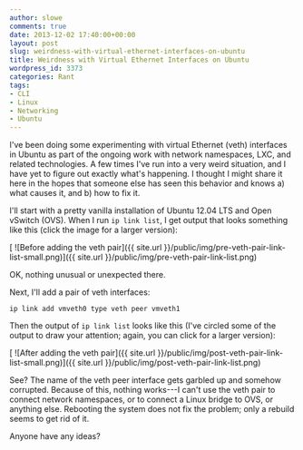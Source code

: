 ```yaml
---
author: slowe
comments: true
date: 2013-12-02 17:40:00+00:00
layout: post
slug: weirdness-with-virtual-ethernet-interfaces-on-ubuntu
title: Weirdness with Virtual Ethernet Interfaces on Ubuntu
wordpress_id: 3373
categories: Rant
tags:
- CLI
- Linux
- Networking
- Ubuntu
---
```


I've been doing some experimenting with virtual Ethernet (veth) interfaces in Ubuntu as part of the ongoing work with network namespaces, LXC, and related technologies. A few times I've run into a very weird situation, and I have yet to figure out exactly what's happening. I thought I might share it here in the hopes that someone else has seen this behavior and knows a) what causes it, and b) how to fix it.

I'll start with a pretty vanilla installation of Ubuntu 12.04 LTS and Open vSwitch (OVS). When I run `ip link list`, I get output that looks something like this (click the image for a larger version):

[
![Before adding the veth pair]({{ site.url }}/public/img/pre-veth-pair-link-list-small.png)]({{ site.url }}/public/img/pre-veth-pair-link-list.png)

OK, nothing unusual or unexpected there.

Next, I'll add a pair of veth interfaces:

    ip link add vmveth0 type veth peer vmveth1

Then the output of `ip link list` looks like this (I've circled some of the output to draw your attention; again, you can click for a larger version):

[
![After adding the veth pair]({{ site.url }}/public/img/post-veth-pair-link-list-small.png)]({{ site.url }}/public/img/post-veth-pair-link-list.png)

See? The name of the veth peer interface gets garbled up and somehow corrupted. Because of this, nothing works---I can't use the veth pair to connect network namespaces, or to connect a Linux bridge to OVS, or anything else. Rebooting the system does not fix the problem; only a rebuild seems to get rid of it.

Anyone have any ideas?
